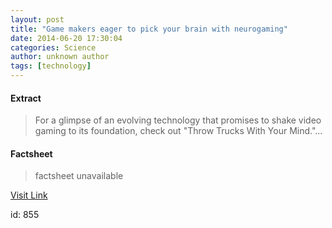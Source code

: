 ```yaml
---
layout: post
title: "Game makers eager to pick your brain with neurogaming"
date: 2014-06-20 17:30:04
categories: Science
author: unknown author
tags: [technology]
---
```



#### Extract
>For a glimpse of an evolving technology that promises to shake video gaming to its foundation, check out "Throw Trucks With Your Mind."...

#### Factsheet
>factsheet unavailable

[Visit Link](http://phys.org/news322475185.html)

id:     855


